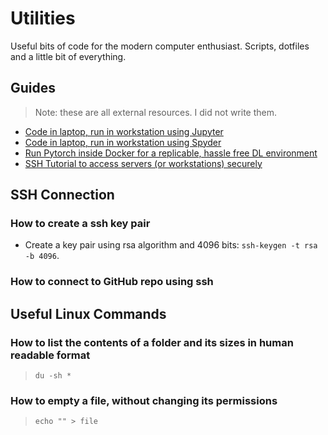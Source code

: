 # Utilities

Useful bits of code for the modern computer enthusiast. Scripts, dotfiles and a little bit of everything.



## Guides
> Note: these are all external resources. I did not write them.
* [Code in laptop, run in workstation using Jupyter](https://ljvmiranda921.github.io/notebook/2018/01/31/running-a-jupyter-notebook/)
* [Code in laptop, run in workstation using Spyder](https://www.google.com)
* [Run Pytorch inside Docker for a replicable, hassle free DL environment](https://www.google.com)
* [SSH Tutorial to access servers (or workstations) securely](https://www.youtube.com/watch?v=v45p_kJV9i4)



## SSH  Connection

### How to create a ssh key pair
* Create a key pair using rsa algorithm and 4096 bits: `ssh-keygen -t rsa -b 4096`.
### How to connect to GitHub repo using ssh



## Useful Linux Commands

### How to list the contents of a folder and its sizes in human readable format
> `du -sh *`
### How to empty a file, without changing its permissions
> `echo "" > file`
